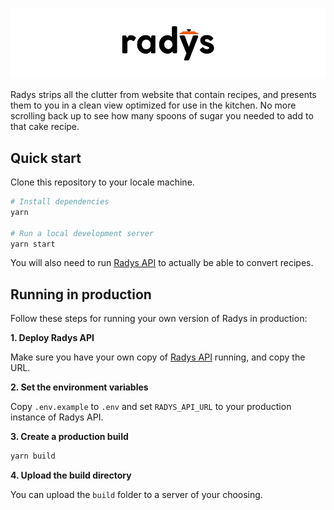 ![Radys logo](https://raw.githubusercontent.com/mattijsbliek/radys/master/src/assets/images/github-header.png)

Radys strips all the clutter from website that contain recipes, and presents them to you in a clean view optimized for use in the kitchen. No more scrolling back up to see how many spoons of sugar you needed to add to that cake recipe.

## Quick start

Clone this repository to your locale machine.

```bash
# Install dependencies
yarn

# Run a local development server
yarn start
```

You will also need to run [Radys API](https://github.com/mattijsbliek/radys-api) to actually be able to convert recipes.

## Running in production

Follow these steps for running your own version of Radys in production:

**1. Deploy Radys API**

Make sure you have your own copy of [Radys API](https://github.com/mattijsbliek/radys-api) running, and copy the URL.

**2. Set the environment variables**

Copy `.env.example` to `.env` and set `RADYS_API_URL` to your production instance of Radys API.

**3. Create a production build**

```bash
yarn build
```

**4. Upload the build directory**

You can upload the `build` folder to a server of your choosing.
